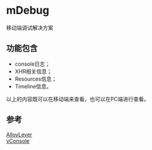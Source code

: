 # mDebug
移动端调试解决方案

## 功能包含

* console日志；
* XHR相关信息；
* Resources信息；
* Timeline信息。

以上的内容既可以在移动端来查看，也可以在PC端进行查看。  

## 参考
[AlloyLever](https://github.com/AlloyTeam/AlloyLever)  
[vConsole](https://github.com/WechatFE/vConsole)
